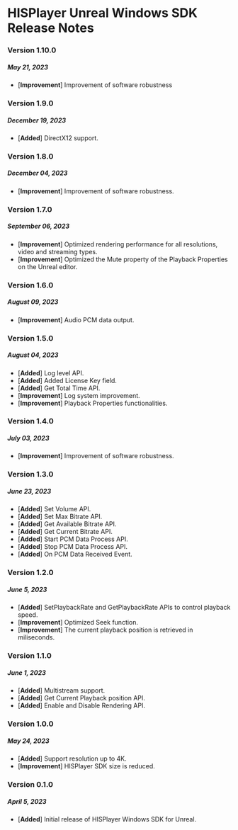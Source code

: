 # HISPlayer Unreal Windows SDK Release Notes
### Version 1.10.0 
##### May 21, 2023
- [**Improvement**] Improvement of software robustness

### Version 1.9.0 
##### December 19, 2023
- [**Added**] DirectX12 support.

### Version 1.8.0 
##### December 04, 2023
- [**Improvement**] Improvement of software robustness.

### Version 1.7.0 
##### September 06, 2023
- [**Improvement**] Optimized rendering performance for all resolutions, video and streaming types.
- [**Improvement**] Optimized the Mute property of the Playback Properties on the Unreal editor. 

### Version 1.6.0 
##### August 09, 2023
- [**Improvement**] Audio PCM data output.

### Version 1.5.0 
##### August 04, 2023
- [**Added**] Log level API.
- [**Added**] Added License Key field.
- [**Added**] Get Total Time API.
- [**Improvement**] Log system improvement.
- [**Improvement**] Playback Properties functionalities.

### Version 1.4.0 
##### July 03, 2023
- [**Improvement**] Improvement of software robustness.

### Version 1.3.0 
##### June 23, 2023
- [**Added**] Set Volume API.
- [**Added**] Set Max Bitrate API.
- [**Added**] Get Available Bitrate API.
- [**Added**] Get Current Bitrate API.
- [**Added**] Start PCM Data Process API.
- [**Added**] Stop PCM Data Process API.
- [**Added**] On PCM Data Received Event.

### Version 1.2.0 
##### June 5, 2023
- [**Added**] SetPlaybackRate and GetPlaybackRate APIs to control playback speed.
- [**Improvement**] Optimized Seek function.
- [**Improvement**] The current playback position is retrieved in miliseconds.

### Version 1.1.0 
##### June 1, 2023
- [**Added**] Multistream support.
- [**Added**] Get Current Playback position API.
- [**Added**] Enable and Disable Rendering API.

### Version 1.0.0 
##### May 24, 2023
- [**Added**] Support resolution up to 4K.
- [**Improvement**] HISPlayer SDK size is reduced.

### Version 0.1.0
##### April 5, 2023
- [**Added**] Initial release of HISPlayer Windows SDK for Unreal.
